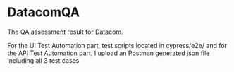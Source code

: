 # DatacomQA
The QA assessment result for Datacom.

For the UI Test Automation part, test scripts located in cypress/e2e/
and for the API Test Automation part, I upload an Postman generated json file including all 3 test cases
